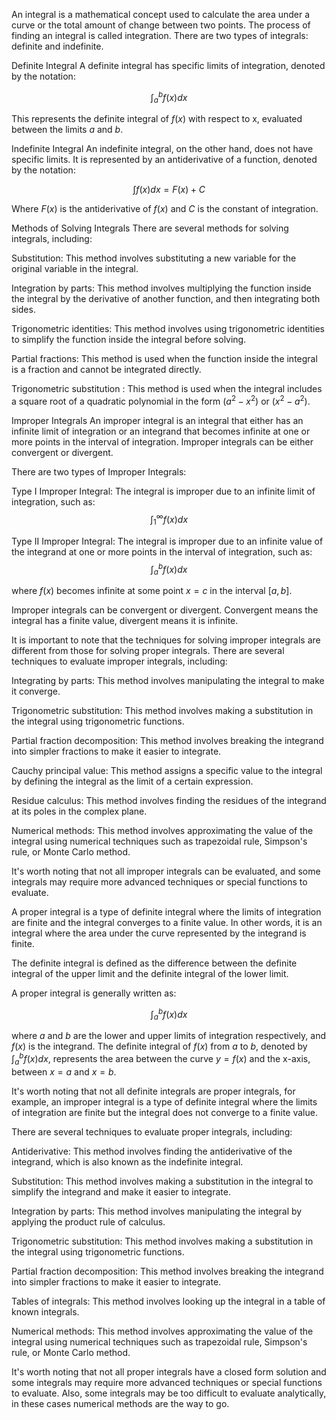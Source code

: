 An integral is a mathematical concept used to calculate the area under a curve or the total amount of change between two points. The process of finding an integral is called integration. There are two types of integrals: definite and indefinite.

Definite Integral
A definite integral has specific limits of integration, denoted by the notation:

$$\int_{a}^{b} f(x)dx$$

This represents the definite integral of $f(x)$ with respect to x, evaluated between the limits $a$ and $b$.

Indefinite Integral
An indefinite integral, on the other hand, does not have specific limits. It is represented by an antiderivative of a function, denoted by the notation:

$$\int f(x)dx = F(x) + C$$

Where $F(x)$ is the antiderivative of $f(x)$ and $C$ is the constant of integration.

Methods of Solving Integrals
There are several methods for solving integrals, including:

Substitution: This method involves substituting a new variable for the original variable in the integral.

Integration by parts: This method involves multiplying the function inside the integral by the derivative of another function, and then integrating both sides.

Trigonometric identities: This method involves using trigonometric identities to simplify the function inside the integral before solving.

Partial fractions: This method is used when the function inside the integral is a fraction and cannot be integrated directly.

Trigonometric substitution : This method is used when the integral includes a square root of a quadratic polynomial in the form $(a^2-x^2)$ or $(x^2-a^2)$.

Improper Integrals
An improper integral is an integral that either has an infinite limit of integration or an integrand that becomes infinite at one or more points in the interval of integration. Improper integrals can be either convergent or divergent.

There are two types of Improper Integrals:

Type I Improper Integral: The integral is improper due to an infinite limit of integration, such as:
$$\int_{1}^{\infty} f(x)dx$$

Type II Improper Integral: The integral is improper due to an infinite value of the integrand at one or more points in the interval of integration, such as:
$$\int_{a}^{b} f(x)dx$$

where $f(x)$ becomes infinite at some point $x=c$ in the interval $[a,b]$.

Improper integrals can be convergent or divergent. Convergent means the integral has a finite value, divergent means it is infinite.

It is important to note that the techniques for solving improper integrals are different from those for solving proper integrals.
There are several techniques to evaluate improper integrals, including:

Integrating by parts: This method involves manipulating the integral to make it converge.

Trigonometric substitution: This method involves making a substitution in the integral using trigonometric functions.

Partial fraction decomposition: This method involves breaking the integrand into simpler fractions to make it easier to integrate.

Cauchy principal value: This method assigns a specific value to the integral by defining the integral as the limit of a certain expression.

Residue calculus: This method involves finding the residues of the integrand at its poles in the complex plane.

Numerical methods: This method involves approximating the value of the integral using numerical techniques such as trapezoidal rule, Simpson's rule, or Monte Carlo method.

It's worth noting that not all improper integrals can be evaluated, and some integrals may require more advanced techniques or special functions to evaluate.

A proper integral is a type of definite integral where the limits of integration are finite and the integral converges to a finite value. In other words, it is an integral where the area under the curve represented by the integrand is finite.

The definite integral is defined as the difference between the definite integral of the upper limit and the definite integral of the lower limit.

A proper integral is generally written as:

$$\int_{a}^{b} f(x) dx$$

where $a$ and $b$ are the lower and upper limits of integration respectively, and $f(x)$ is the integrand. The definite integral of $f(x)$ from $a$ to $b$, denoted by $\int_{a}^{b} f(x) dx$, represents the area between the curve $y = f(x)$ and the x-axis, between $x = a$ and $x = b$.

It's worth noting that not all definite integrals are proper integrals, for example, an improper integral is a type of definite integral where the limits of integration are finite but the integral does not converge to a finite value.

There are several techniques to evaluate proper integrals, including:

Antiderivative: This method involves finding the antiderivative of the integrand, which is also known as the indefinite integral.

Substitution: This method involves making a substitution in the integral to simplify the integrand and make it easier to integrate.

Integration by parts: This method involves manipulating the integral by applying the product rule of calculus.

Trigonometric substitution: This method involves making a substitution in the integral using trigonometric functions.

Partial fraction decomposition: This method involves breaking the integrand into simpler fractions to make it easier to integrate.

Tables of integrals: This method involves looking up the integral in a table of known integrals.

Numerical methods: This method involves approximating the value of the integral using numerical techniques such as trapezoidal rule, Simpson's rule, or Monte Carlo method.

It's worth noting that not all proper integrals have a closed form solution and some integrals may require more advanced techniques or special functions to evaluate. Also, some integrals may be too difficult to evaluate analytically, in these cases numerical methods are the way to go.
